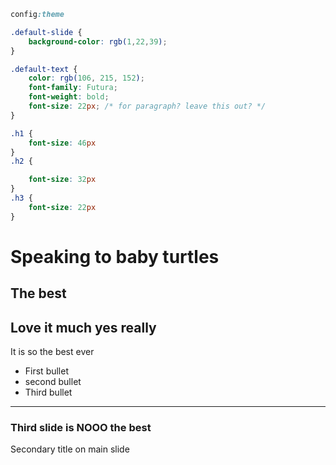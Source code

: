 
```css 
config:theme 

.default-slide {
    background-color: rgb(1,22,39);
}

.default-text {
    color: rgb(106, 215, 152);
    font-family: Futura;
    font-weight: bold; 
    font-size: 22px; /* for paragraph? leave this out? */
}

.h1 {
    font-size: 46px
}
.h2 {

    font-size: 32px
}
.h3 {
    font-size: 22px
}
```

# Speaking to baby turtles
The best
---
## Love it much yes really
It is so the best ever

- First bullet
- second bullet
- Third bullet
---
### Third slide is NOOO the best
Secondary title on main slide


